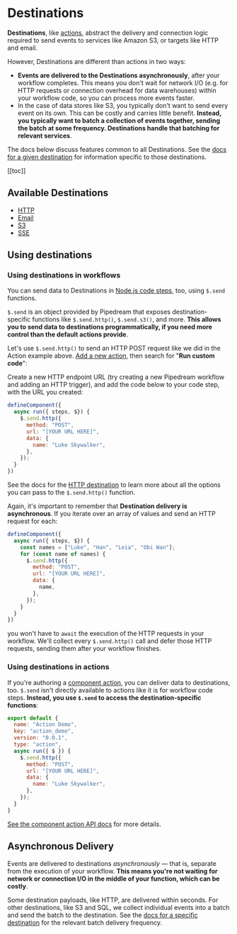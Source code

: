 # Destinations

**Destinations**, like [actions](/components/actions/), abstract the delivery and connection logic required to send events to services like Amazon S3, or targets like HTTP and email.

However, Destinations are different than actions in two ways:

- **Events are delivered to the Destinations asynchronously**, after your workflow completes. This means you don't wait for network I/O (e.g. for HTTP requests or connection overhead for data warehouses) within your workflow code, so you can process more events faster.
- In the case of data stores like S3, you typically don't want to send every event on its own. This can be costly and carries little benefit. **Instead, you typically want to batch a collection of events together, sending the batch at some frequency. Destinations handle that batching for relevant services**.

The docs below discuss features common to all Destinations. See the [docs for a given destination](#available-destinations) for information specific to those destinations.

[[toc]]

## Available Destinations

- [HTTP](/destinations/http/)
- [Email](/destinations/email/)
- [S3](/destinations/s3/)
- [SSE](/destinations/sse/)

## Using destinations

### Using destinations in workflows

You can send data to Destinations in [Node.js code steps](/code/nodejs/), too, using `$.send` functions.

`$.send` is an object provided by Pipedream that exposes destination-specific functions like `$.send.http()`, `$.send.s3()`, and more. **This allows you to send data to destinations programmatically, if you need more control than the default actions provide**.

Let's use `$.send.http()` to send an HTTP POST request like we did in the Action example above. [Add a new action](/components/actions/#using-existing-actions), then search for "**Run custom code**":

Create a new HTTP endpoint URL (try creating a new Pipedream workflow and adding an HTTP trigger), and add the code below to your code step, with the URL you created:

```javascript
defineComponent({
  async run({ steps, $}) {
    $.send.http({
      method: "POST",
      url: "[YOUR URL HERE]",
      data: {
        name: "Luke Skywalker",
      },
    });
  }
})
```

See the docs for the [HTTP destination](/destinations/http/) to learn more about all the options you can pass to the `$.send.http()` function.

Again, it's important to remember that **Destination delivery is asynchronous**. If you iterate over an array of values and send an HTTP request for each:

```javascript
defineComponent({
  async run({ steps, $}) {
    const names = ["Luke", "Han", "Leia", "Obi Wan"];
    for (const name of names) {
      $.send.http({
        method: "POST",
        url: "[YOUR URL HERE]",
        data: {
          name,
        },
      });
    }
  }
})
```

you won't have to `await` the execution of the HTTP requests in your workflow. We'll collect every `$.send.http()` call and defer those HTTP requests, sending them after your workflow finishes.

### Using destinations in actions

If you're authoring a [component action](/components/actions/), you can deliver data to destinations, too. `$.send` isn't directly available to actions like it is for workflow code steps. **Instead, you use `$.send` to access the destination-specific functions**:

```javascript
export default {
  name: "Action Demo",
  key: "action_demo",
  version: "0.0.1",
  type: "action",
  async run({ $ }) {
    $.send.http({
      method: "POST",
      url: "[YOUR URL HERE]",
      data: {
        name: "Luke Skywalker",
      },
    });
  }
}
```

[See the component action API docs](/components/api/#actions) for more details.

## Asynchronous Delivery

Events are delivered to destinations _asynchronously_ — that is, separate from the execution of your workflow. **This means you're not waiting for network or connection I/O in the middle of your function, which can be costly**.

Some destination payloads, like HTTP, are delivered within seconds. For other destinations, like S3 and SQL, we collect individual events into a batch and send the batch to the destination. See the [docs for a specific destination](#available-destinations) for the relevant batch delivery frequency.

<Footer />
